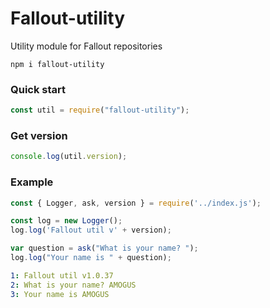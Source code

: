 # Fallout-utility
Utility module for Fallout repositories

```
npm i fallout-utility
```

### Quick start
```js
const util = require("fallout-utility");
```

### Get version
```js
console.log(util.version);
```

### Example

```js
const { Logger, ask, version } = require('../index.js');

const log = new Logger();
log.log('Fallout util v' + version);

var question = ask("What is your name? ");
log.log("Your name is " + question);
```

```yml
1: Fallout util v1.0.37
2: What is your name? AMOGUS
3: Your name is AMOGUS
```
